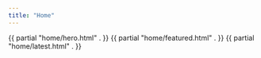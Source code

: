 ```yaml
---
title: "Home"
---
```

{{ partial "home/hero.html" . }}
{{ partial "home/featured.html" . }}
{{ partial "home/latest.html" . }}